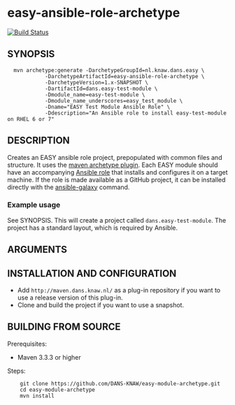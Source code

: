 easy-ansible-role-archetype
===========================
[![Build Status](https://travis-ci.org/DANS-KNAW/easy-ansible-role-archetype.png?branch=master)](https://travis-ci.org/DANS-KNAW/easy-ansible-role-archetype)


SYNOPSIS
--------

      mvn archetype:generate -DarchetypeGroupId=nl.knaw.dans.easy \     
                -DarchetypeArtifactId=easy-ansible-role-archetype \ 
                -DarchetypeVersion=1.x-SNAPSHOT \
                -DartifactId=dans.easy-test-module \
                -Dmodule_name=easy-test-module \
                -Dmodule_name_underscores=easy_test_module \
                -Dname="EASY Test Module Ansible Role" \
                -Ddescription="An Ansible role to install easy-test-module on RHEL 6 or 7" 


DESCRIPTION
-----------

Creates an EASY ansible role project, prepopulated with common files and structure. It uses the 
[maven archetype plugin]. Each EASY module should have an accompanying [Ansible role] that installs
and configures it on a target machine. If the role is made available as a GitHub project, it can be
installed directly with the [ansible-galaxy] command. 

[maven archetype plugin]: http://maven.apache.org/archetype/maven-archetype-plugin
[Ansible role]: http://docs.ansible.com/ansible/playbooks_roles.html
[ansible-galaxy]: http://docs.ansible.com/ansible/galaxy.html#installing-roles


### Example usage

See SYNOPSIS. This will create a project called `dans.easy-test-module`.  The project has a standard layout, which is required by
Ansible. 

ARGUMENTS
----------




INSTALLATION AND CONFIGURATION
------------------------------

* Add `http://maven.dans.knaw.nl/` as a plug-in repository if you want to use a release version of this plug-in.
* Clone and build the project if you want to use a snapshot.


BUILDING FROM SOURCE
--------------------

Prerequisites:

* Maven 3.3.3 or higher

Steps:

        git clone https://github.com/DANS-KNAW/easy-module-archetype.git
        cd easy-module-archetype
        mvn install
